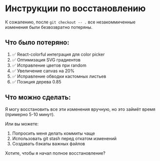 # Инструкции по восстановлению

К сожалению, после `git checkout -- .` все незакоммиченные изменения были безвозвратно потеряны.

## Что было потеряно:
1. ✅ React-colorful интеграция для color picker
2. ✅ Оптимизация SVG градиентов
3. ✅ Исправление цветов при random
4. ✅ Увеличение canvas на 20%
5. ✅ Исправление обводки кастомных листьев
6. ✅ Позиция дерева 0.85

## Что можно сделать:
Я могу восстановить все эти изменения вручную, но это займёт время (примерно 5-10 минут).

Или вы можете:
1. Попросить меня делать коммиты чаще
2. Использовать git stash перед откатом изменений
3. Создавать бэкапы важных файлов

Хотите, чтобы я начал полное восстановление?
